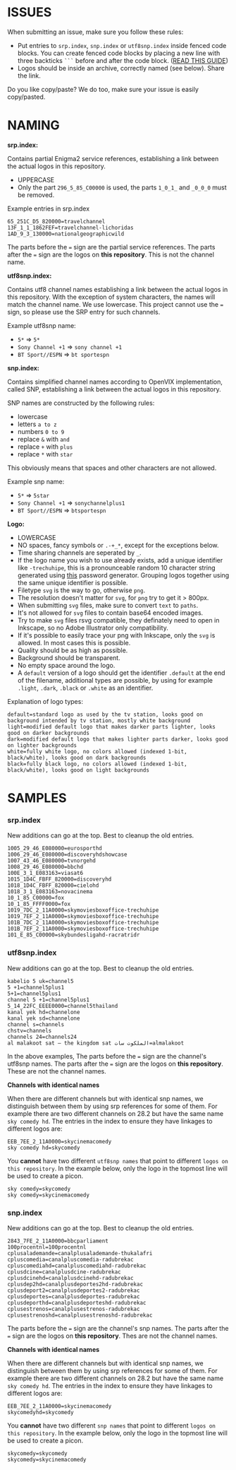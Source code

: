 # ISSUES

When submitting an issue, make sure you follow these rules:

- Put entries to `srp.index`, `snp.index` or `utf8snp.index` inside fenced code blocks. You can create fenced code blocks by placing a new line with three backticks ` ``` ` before and after the code block. ([READ THIS GUIDE](https://help.github.com/articles/creating-and-highlighting-code-blocks/))
- Logos should be inside an archive, correctly named (see below). Share the link.

Do you like copy/paste? We do too, make sure your issue is easily copy/pasted.

# NAMING

__srp.index:__

Contains partial Enigma2 service references, establishing a link between the actual logos in this repository.

- UPPERCASE
- Only the part `296_5_85_C00000` is used, the parts `1_0_1_` and `_0_0_0` must be removed.

Example entries in srp.index

```
65_251C_D5_820000=travelchannel
13F_1_1_1862FEF=travelchannel-lichoridas
1AD_9_3_130000=nationalgeographicwild
```
The parts before the `=` sign are the partial service references.
The parts after the `=` sign are the logos on **this repository**. This is not the channel name.


__utf8snp.index:__

Contains utf8 channel names establishing a link between the actual logos in this repository. With the exception of system characters, the names will match the channel name. We use lowercase.
This project cannot use the `=` sign, so please use the SRP entry for such channels.

Example utf8snp name:

- `5*` => `5*`
- `Sony Channel +1` => `sony channel +1`
- `BT Sport//ESPN` => `bt sportespn`


__snp.index:__

Contains simplified channel names according to OpenVIX implementation, called SNP, establishing a link between the actual logos in this repository.

SNP names are constructed by the following rules:

- lowercase
- letters `a to z`
- numbers `0 to 9`
- replace `&` with `and`
- replace `+` with `plus`
- replace `*` with `star`

This obviously means that spaces and other characters are not allowed.

Example snp name:

- `5*` => `5star`
- `Sony Channel +1` => `sonychannelplus1`
- `BT Sport//ESPN` => `btsportespn`


__Logo:__

- LOWERCASE
- NO spaces, fancy symbols or `.-+_*`, except for the exceptions below.
- Time sharing channels are seperated by `_`.
- If the logo name you wish to use already exists, add a unique identifier like `-trechuhipe`, this is a pronounceable random 10 character string generated using [this](http://www.generate-password.com) password generator. Grouping logos together using the same unique identifier is possible.
- Filetype `svg` is the way to go, otherwise `png`.
- The resolution doesn't matter for `svg`, for `png` try to get it > 800px.
- When submitting `svg` files, make sure to convert `text` to `paths`.
- It's not allowed for `svg` files to contain base64 encoded images.
- Try to make `svg` files rsvg compatible, they definately need to open in Inkscape, so no Adobe Illustrator only compatibility.
- If it's possible to easily trace your png with Inkscape, only the `svg` is allowed. In most cases this is possible.
- Quality should be as high as possible.
- Background should be transparent.
- No empty space around the logo.
- A `default` version of a logo should get the identifier `.default` at the end of the filename, additional types are possible, by using for example `.light`, `.dark`, `.black` or `.white` as an identifier.

Explanation of logo types:
```
default=standard logo as used by the tv station, looks good on background intended by tv station, mostly white background
light=modified default logo that makes darker parts lighter, looks good on darker backgrounds
dark=modified default logo that makes lighter parts darker, looks good on lighter backgrounds
white=fully white logo, no colors allowed (indexed 1-bit, black/white), looks good on dark backgrounds
black=fully black logo, no colors allowed (indexed 1-bit, black/white), looks good on light backgrounds
```

# SAMPLES

### srp.index

New additions can go at the top. Best to cleanup the old entries.

```
1005_29_46_E080000=eurosporthd
1006_29_46_E080000=discoveryhdshowcase
1007_43_46_E080000=tvnorgehd
1008_29_46_E080000=bbchd
100E_3_1_E083163=viasat6
1015_1D4C_FBFF_820000=discoveryhd
1018_1D4C_FBFF_820000=cielohd
1018_3_1_E083163=novacinema
10_1_85_C00000=fox
10_1_85_FFFF0000=fox
1019_7DC_2_11A0000=skymoviesboxoffice-trechuhipe
1019_7EF_2_11A0000=skymoviesboxoffice-trechuhipe
101B_7DC_2_11A0000=skymoviesboxoffice-trechuhipe
101B_7EF_2_11A0000=skymoviesboxoffice-trechuhipe
101_E_85_C00000=skybundesligahd-racratridr
```


### utf8snp.index

New additions can go at the top. Best to cleanup the old entries.

```
kabelio 5 uk=channel5
5 +1=channel5plus1
5+1=channel5plus1
channel 5 +1=channel5plus1
5_14_22FC_EEEE0000=channel5thailand
kanal yek hd=channelone
kanal yek sd=channelone
channel s=channels
chstv=channels
channels 24=channels24
al malakoot sat – the kingdom sat الملكوت سات=almalakoot
```

In the above examples, 
The parts before the `=` sign are the channel's utf8snp names.
The parts after the `=` sign are the logos on **this repository**. These are not the channel names.

**Channels with identical names**

When there are different channels but with identical snp names, we distinguish between them by using srp references for some of them. For example there are two different channels on 28.2 but have the same name `sky comedy hd`. The entries in the index to ensure they have linkages to different logos are:

```
EEB_7EE_2_11A0000=skycinemacomedy
sky comedy hd=skycomedy
```

You **cannot** have two different `utf8snp names` that point to different `logos on this repository`. In the example below, only the logo in the topmost line will be used to create a picon.
```
sky comedy=skycomedy
sky comedy=skycinemacomedy
```


### snp.index

New additions can go at the top. Best to cleanup the old entries.

```
2843_7FE_2_11A0000=bbcparliament
100procentnl=100procentnl
cplusalademande=canalplusalademande-thukalafri
cpluscomedia=canalpluscomedia-radubrekac
cpluscomediahd=canalpluscomediahd-radubrekac
cplusdcine=canalplusdcine-radubrekac
cplusdcinehd=canalplusdcinehd-radubrekac
cplusdep2hd=canalplusdeportes2hd-radubrekac
cplusdeport2=canalplusdeportes2-radubrekac
cplusdeportes=canalplusdeportes-radubrekac
cplusdeporthd=canalplusdeporteshd-radubrekac
cplusestrenos=canalplusestrenos-radubrekac
cplusestrenoshd=canalplusestrenoshd-radubrekac
```
The parts before the `=` sign are the channel's snp names.
The parts after the `=` sign are the logos on **this repository**. Thes are not the channel names.

**Channels with identical names**

When there are different channels but with identical snp names, we distinguish between them by using srp references for some of them. For example there are two different channels on 28.2 but have the same name `sky comedy hd`. The entries in the index to ensure they have linkages to different logos are:

```
EEB_7EE_2_11A0000=skycinemacomedy
skycomedyhd=skycomedy
```

You **cannot** have two different `snp names` that point to different `logos on this repository`. In the example below, only the logo in the topmost line will be used to create a picon.
```
skycomedy=skycomedy
skycomedy=skycinemacomedy
```
